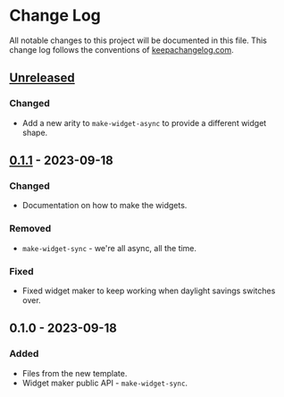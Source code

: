 # Change Log
All notable changes to this project will be documented in this file. This change log follows the conventions of [keepachangelog.com](http://keepachangelog.com/).

## [Unreleased]
### Changed
- Add a new arity to `make-widget-async` to provide a different widget shape.

## [0.1.1] - 2023-09-18
### Changed
- Documentation on how to make the widgets.

### Removed
- `make-widget-sync` - we're all async, all the time.

### Fixed
- Fixed widget maker to keep working when daylight savings switches over.

## 0.1.0 - 2023-09-18
### Added
- Files from the new template.
- Widget maker public API - `make-widget-sync`.

[Unreleased]: https://sourcehost.site/your-name/hrdept/compare/0.1.1...HEAD
[0.1.1]: https://sourcehost.site/your-name/hrdept/compare/0.1.0...0.1.1
